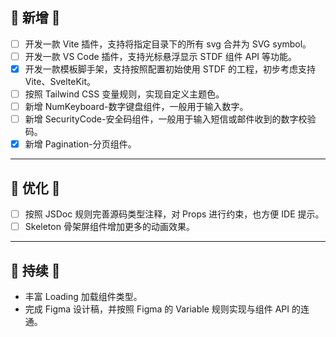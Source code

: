 ## 💪 新增 💪

- [ ] 开发一款 Vite 插件，支持将指定目录下的所有 svg 合并为 SVG symbol。
- [ ] 开发一款 VS Code 插件，支持光标悬浮显示 STDF 组件 API 等功能。
- [x] 开发一款模板脚手架，支持按照配置初始使用 STDF 的工程，初步考虑支持 Vite、SvelteKit。
- [ ] 按照 Tailwind CSS 变量规则，实现自定义主题色。
- [ ] 新增 NumKeyboard-数字键盘组件，一般用于输入数字。
- [ ] 新增 SecurityCode-安全码组件，一般用于输入短信或邮件收到的数字校验码。
- [x] 新增 Pagination-分页组件。

---

## 👏 优化 👏

- [ ] 按照 JSDoc 规则完善源码类型注释，对 Props 进行约束，也方便 IDE 提示。
- [ ] Skeleton 骨架屏组件增加更多的动画效果。

---

## 💪 持续 💪

- 丰富 Loading 加载组件类型。
- 完成 Figma 设计稿，并按照 Figma 的 Variable 规则实现与组件 API 的连通。
